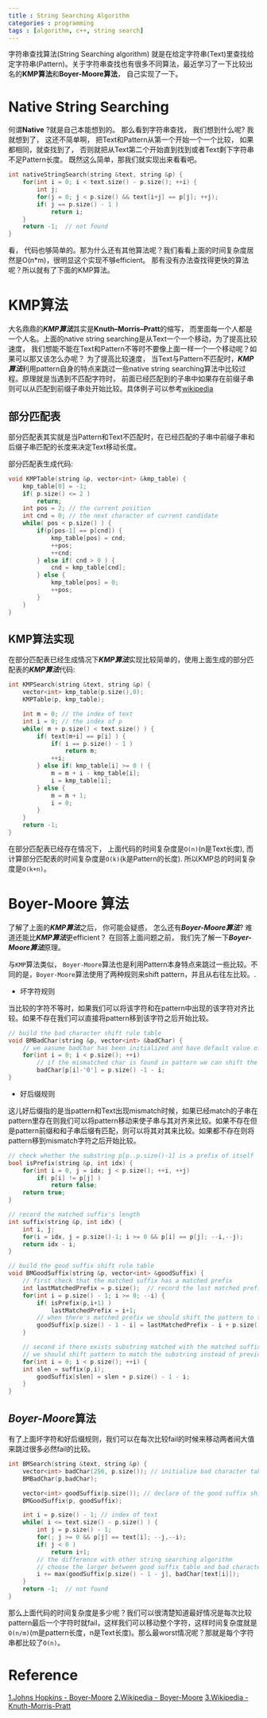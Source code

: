 ```yaml
---
title : String Searching Algorithm
categories : programming
tags : [algorithm, c++, string search]
---
```


  字符串查找算法(String Searching algorithm) 就是在给定字符串(Text)里查找给定字符串(Pattern)。关于字符串查找也有很多不同算法，最近学习了一下比较出名的**KMP算法**和**Boyer-Moore算法**， 自己实现了一下。

# Native String Searching

  何谓**Native** ?就是自己本能想到的。 那么看到字符串查找， 我们想到什么呢? 我就想到了， 这还不简单啊， 把Text和Pattern从第一个开始一个一个比较， 如果都相同，就查找到了， 否则就把从Text第二个开始直到找到或者Text剩下字符串不足Pattern长度。
  既然这么简单，那我们就实现出来看看吧。

```cpp
int nativeStringSearch(string &text, string &p) {
    for(int i = 0; i < text.size() - p.size(); ++i) {
        int j;
        for(j = 0; j < p.size() && text[i+j] == p[j]; ++j);
        if( j == p.size() - 1 )
            return i;
    }
    return -1;  // not found
}
```

  看， 代码也够简单的。那为什么还有其他算法呢？我们看看上面的时间复杂度居然是O(n*m)，很明显这个实现不够efficient。 那有没有办法查找得更快的算法呢？所以就有了下面的KMP算法。

# KMP算法

  大名鼎鼎的***KMP算法***其实是**Knuth–Morris–Pratt**的缩写， 而里面每一个人都是一个人名。上面的native string searching是从Text一个一个移动，为了提高比较速度， 我们想能不能在Text和Pattern不等时不要像上面一样一个一个移动呢？如果可以那又该怎么办呢？
  为了提高比较速度， 当Text与Pattern不匹配时，***KMP算法***利用pattern自身的特点来跳过一些native string searching算法中比较过程。原理就是当遇到不匹配字符时， 前面已经匹配到的子串中如果存在前缀子串则可以从匹配到前缀子串处开始比较。具体例子可以参考[wikipedia](https://en.wikipedia.org/wiki/Knuth%E2%80%93Morris%E2%80%93Pratt_algorithm)

## 部分匹配表
  部分匹配表其实就是当Pattern和Text不匹配时，在已经匹配的子串中前缀子串和后缀子串匹配的长度来决定Text移动长度。

  部分匹配表生成代码:

```cpp
void KMPTable(string &p, vector<int> &kmp_table) {
    kmp_table[0] = -1;
    if( p.size() <= 2 )
        return;
    int pos = 2; // the current position
    int cnd = 0; // the next character of current candidate
    while( pos < p.size() ) {
        if(p[pos-1] == p[cnd]) {
            kmp_table[pos] = cnd;
            ++pos;
            ++cnd;
        } else if( cnd > 0 ) {
            cnd = kmp_table[cnd];
        } else {
            kmp_table[pos] = 0;
            ++pos;
        }
    }
}
```

## KMP算法实现

  在部分匹配表已经生成情况下***KMP算法***实现比较简单的，使用上面生成的部分匹配表的***KMP算法***代码:

```cpp
int KMPSearch(string &text, string &p) {
    vector<int> kmp_table(p.size(),0);
    KMPTable(p, kmp_table);

    int m = 0; // the index of text
    int i = 0; // the index of p
    while( m + p.size() < text.size() ) {
        if( text[m+i] == p[i] ) {
            if( i == p.size() - 1 )
                return m;
            ++i;
        } else if( kmp_table[i] >= 0 ) {
            m = m + i - kmp_table[i];
            i = kmp_table[i];
        } else {
            m = m + 1;
            i = 0;
        }
    }
    return -1;
}
```

在部分匹配表已经存在情况下， 上面代码的时间复杂度是`O(n)`(n是Text长度), 而计算部分匹配表的时间复杂度是`O(k)`(k是Pattern的长度). 所以KMP总的时间复杂度是`O(k+n)`。

# Boyer-Moore 算法

了解了上面的***KMP算法***之后， 你可能会疑惑， 怎么还有***Boyer-Moore算法***? 难道还能比***KMP算法***更efficient？
在回答上面问题之前， 我们先了解一下***Boyer-Moore算法***原理。

与`KMP`算法类似， `Boyer-Moore`算法也是利用Pattern本身特点来跳过一些比较。不同的是，`Boyer-Moore`算法使用了两种规则来shift pattern，并且从右往左比较。.

* 坏字符规则

当比较的字符不等时，如果我们可以将该字符和在pattern中出现的该字符对齐比较。如果不存在我们可以直接将pattern移到该字符之后开始比较。

```cpp
// build the bad character shift rule table
void BMBadChar(string &p, vector<int> &badChar) {
    // we aasume badChar has been initialized and have default value of pattern's length
    for(int i = 0; i < p.size(); ++i)
        // if the mismatched char is found in pattern we can shift the pattern to match this char
        badChar[p[i]-'0'] = p.size() -1 - i;
}
```

* 好后缀规则

这儿好后缀指的是当pattern和Text出现mismatch时候，如果已经match的子串在pattern里存在则我们可以将pattern移动来使子串与其对齐来比较。如果不存在但是pattern前缀和和子串后缀有匹配，则可以将其对其来比较。如果都不存在则将pattern移到mismatch字符之后开始比较。

```cpp
// check whether the substring p[p..p.size()-1] is a prefix of itself
bool isPrefix(string &p, int idx) {
    for(int i = 0, j = idx; j < p.size(); ++i, ++j)
        if( p[i] != p[j] )
            return false;
    return true;
}

// record the matched suffix's length
int suffix(string &p, int idx) {
    int i, j;
    for(i = idx, j = p.size()-1; i >= 0 && p[i] == p[j]; --i,--j);
    return idx - i;
}

// build the good suffix shift rule table
void BMGoodSuffix(string &p, vector<int> &goodSuffix) {
    // first check that the matched suffix has a matched prefix
    int lastMatchedPrefix = p.size();  // record the last matched prefix's index
    for(int i = p.size() - 1; i >= 0; --i) {
        if( isPrefix(p,i+1) )
            lastMatchedPrefix = i+1;
        // when there's matched prefix we should shift the pattern to the matched the suffix
        goodSuffix[p.size() - 1 - i] = lastMatchedPrefix - i + p.size() - 1;
    }

    // second if there exists substring matched with the matched suffix
    // we should shift pattern to match the substring instead of previous prefix
    for(int i = 0; i < p.size(); ++i) {
    int slen = suffix(p,i);
        goodSuffix[slen] = slen + p.size() - 1 - i;
    }
}
```

## *Boyer-Moore*算法

有了上面坏字符和好后缀规则，我们可以在每次比较fail的时候来移动两者间大值来跳过很多必然fail的比较。

```cpp
int BMSearch(string &text, string &p) {
    vector<int> badChar(256, p.size()); // initialize bad character table to pattern's length
    BMBadChar(p,badChar);

    vector<int> goodSuffix(p.size()); // declare of the good suffix shift table
    BMGoodSuffix(p, goodSuffix);

    int i = p.size() - 1; // index of text
    while( i <= text.size() - p.size() ) {
        int j = p.size() - 1;
        for(; j >= 0 && p[j] == text[i]; --j,--i);
        if( j < 0 )
            return i+1;
        // the difference with other string searching algorithm
        // choose the larger between good suffix table and bad character table
        i += max(goodSuffix[p.size() - 1 - j], badChar[text[i]]);
    }
    return -1;  // not found
}
```

那么上面代码的时间复杂度是多少呢？我们可以很清楚知道最好情况是每次比较pattern最后一个字符时就fail，这样我们可以移动整个字符，这样时间复杂度就是`O(n/m)`(m是pattern长度，n是Text长度)。那么最worst情况呢？那就是每个字符串都比较了`O(n)`。

# Reference

[1.Johns Hopkins - Boyer-Moore](http://www.cs.jhu.edu/~langmea/resources/lecture_notes/boyer_moore.pdf)
[2.Wikipedia - Boyer-Moore](https://en.wikipedia.org/wiki/Boyer%E2%80%93Moore_string_search_algorithm)
[3.Wikipedia - Knuth-Morris-Pratt](https://en.wikipedia.org/wiki/Knuth%E2%80%93Morris%E2%80%93Pratt_algorithm)
